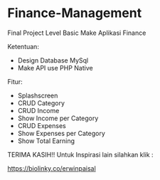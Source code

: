 # Finance-Management

Final Project Level Basic Make Aplikasi Finance
 
Ketentuan:
- Design Database MySql
- Make API use PHP Native
 
Fitur:
- Splashscreen
- CRUD Category
- CRUD Income
- Show Income per Category
- CRUD Expenses
- Show Expenses per Category
- Show Total Earning

TERIMA KASIH!! Untuk Inspirasi lain silahkan klik : 

https://biolinky.co/erwinpaisal
